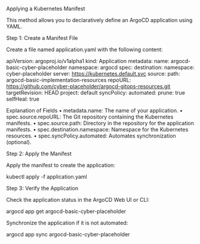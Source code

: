 Applying a Kubernetes Manifest

This method allows you to declaratively define an ArgoCD application using YAML.

Step 1: Create a Manifest File

Create a file named application.yaml with the following content:

apiVersion: argoproj.io/v1alpha1
kind: Application
metadata:
  name: argocd-basic-cyber-placeholder
  namespace: argocd
spec:
  destination:
    namespace: cyber-placeholder
    server: https://kubernetes.default.svc
  source:
    path: argocd-basic-implementation-resources
    repoURL: https://github.com/cyber-placeholder/argocd-gitops-resources.git
    targetRevision: HEAD
  project: default
  syncPolicy:
    automated:
      prune: true
      selfHeal: true

Explanation of Fields
	•	metadata.name: The name of your application.
	•	spec.source.repoURL: The Git repository containing the Kubernetes manifests.
	•	spec.source.path: Directory in the repository for the application manifests.
	•	spec.destination.namespace: Namespace for the Kubernetes resources.
	•	spec.syncPolicy.automated: Automates synchronization (optional).

Step 2: Apply the Manifest

Apply the manifest to create the application:

kubectl apply -f application.yaml

Step 3: Verify the Application

Check the application status in the ArgoCD Web UI or CLI:

argocd app get argocd-basic-cyber-placeholder

Synchronize the application if it is not automated:

argocd app sync argocd-basic-cyber-placeholder